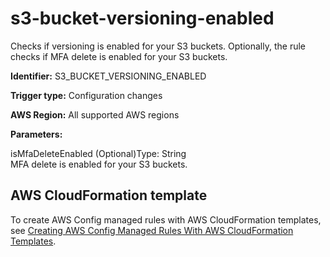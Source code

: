 # s3\-bucket\-versioning\-enabled<a name="s3-bucket-versioning-enabled"></a>

Checks if versioning is enabled for your S3 buckets\. Optionally, the rule checks if MFA delete is enabled for your S3 buckets\.

**Identifier:** S3\_BUCKET\_VERSIONING\_ENABLED

**Trigger type:** Configuration changes

**AWS Region:** All supported AWS regions

**Parameters:**

isMfaDeleteEnabled \(Optional\)Type: String  
MFA delete is enabled for your S3 buckets\.

## AWS CloudFormation template<a name="w29aac11c33c17b7d335c15"></a>

To create AWS Config managed rules with AWS CloudFormation templates, see [Creating AWS Config Managed Rules With AWS CloudFormation Templates](aws-config-managed-rules-cloudformation-templates.md)\.